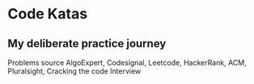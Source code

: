 # Code Katas
My deliberate practice journey
---
Problems source
AlgoExpert, Codesignal, Leetcode, HackerRank, ACM, Pluralsight, Cracking the code Interview
